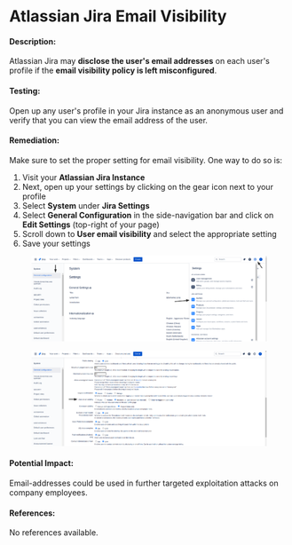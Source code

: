 # Atlassian Jira Email Visibility

#### Description:

Atlassian Jira may **disclose the user's email addresses** on each user's profile if the **email visibility policy is left misconfigured**.

#### Testing:

Open up any user's profile in your Jira instance as an anonymous user and verify that you can view the email address of the user.

#### Remediation:

Make sure to set the proper setting for email visibility. One way to do so is:

1. Visit your **Atlassian Jira Instance**
2. Next, open up your settings by clicking on the gear icon next to your profile
3. Select **System** under **Jira Settings**
4. Select **General Configuration** in the side-navigation bar and click on **Edit Settings** (top-right of your page)
5. Scroll down to **User email visibility** and select the appropriate setting
6. Save your settings

<figure><img src="../../.gitbook/assets/image (16).png" alt=""><figcaption></figcaption></figure>

<figure><img src="../../.gitbook/assets/image (17).png" alt=""><figcaption></figcaption></figure>

#### Potential Impact:

Email-addresses could be used in further targeted exploitation attacks on company employees.

#### References:

No references available.

